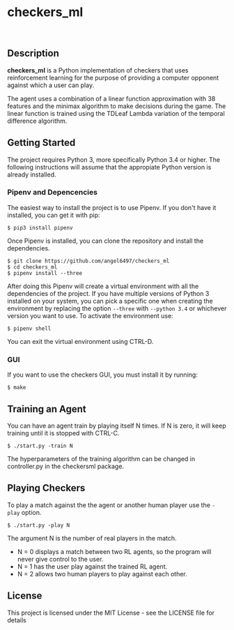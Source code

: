 # **checkers_ml**

<br />

## Description

**checkers_ml** is a Python implementation of checkers that uses reinforcement learning for the purpose
of providing a computer opponent against which a user can play.

The agent uses a combination of a linear function approximation with 38 features and the minimax algorithm to make decisions during the game. The linear function is trained using the TDLeaf Lambda variation of the temporal difference algorithm.


## Getting Started

The project requires Python 3, more specifically Python 3.4 or higher. The following instructions will assume that the appropiate Python version is already installed.


### Pipenv and Depencencies

The easiest way to install the project is to use Pipenv. If you don't have it installed, you can get it with pip:

```shell
$ pip3 install pipenv
```

Once Pipenv is installed, you can clone the repository and install the dependencies.

```shell
$ git clone https://github.com/angel6497/checkers_ml
$ cd checkers_ml
$ pipenv install --three
```

After doing this Pipenv will create a virtual environment with all the dependencies of the project. If you have multiple versions of Python 3 installed on your system, you can pick a specific one when creating the environment by replacing the option `--three` with `--python 3.4` or whichever version you want to use. To activate the environment use:

```shell
$ pipenv shell
```

You can exit the virtual environment using CTRL-D.


### GUI

If you want to use the checkers GUI, you must install it by running:

```shell
$ make
```


## Training an Agent

You can have an agent train by playing itself N times. If N is zero, it will keep training until it is stopped with CTRL-C.

```shell
$ ./start.py -train N
```

The hyperparameters of the training algorithm can be changed in controller.py in the checkersml package.


## Playing Checkers

To play a match against the the agent or another human player use the `-play` option.

```shell
$ ./start.py -play N
```

The argument N is the number of real players in the match. 

* N = 0 displays a match between two RL agents, so the program will never give control to the user.
* N = 1 has the user play against the trained RL agent.
* N = 2 allows two human players to play against each other.


## License

This project is licensed under the MIT License - see the LICENSE file for details
